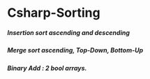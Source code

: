 # Csharp-Sorting
##### Insertion sort ascending and descending
##### Merge sort ascending, Top-Down, Bottom-Up
##### Binary Add : 2 bool arrays.
